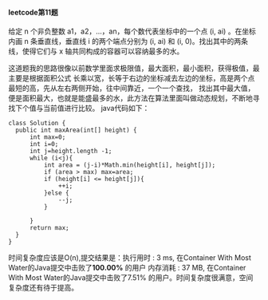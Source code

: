 #### leetcode第11题

给定 n 个非负整数 a1，a2，...，an，每个数代表坐标中的一个点 (i, ai) 。在坐标内画 n 条垂直线，垂直线 i 的两个端点分别为 (i, ai) 和 (i, 0)。找出其中的两条线，使得它们与 x 轴共同构成的容器可以容纳最多的水。

这道题我的思路很像以前数学里面求极限值，最大面积，最小面积，获得极值，最主要是根据面积公式 长乘以宽，长等于右边的坐标减去左边的坐标，高是两个点最短的高，先从左右两侧开始，往中间靠近，一个一个查找，
找出其中最大值，便是面积最大，也就是能盛最多的水，此方法在算法里面叫做动态规划，不断地寻找下个值与当前值进行比较。
java代码如下：

    class Solution {
      public int maxArea(int[] height) {
          int max=0;
          int i=0;
          int j=height.length -1;
          while (i<j){
              int area = (j-i)*Math.min(height[i], height[j]);
              if (area > max) max=area;
              if (height[i] <= height[j]){
                  ++i;
              }else {
                  --j;
              }

          }
          return max;
      }
    }


时间复杂度应该是O(n),提交结果是：执行用时 : 3 ms, 在Container With Most Water的Java提交中击败了**100.00%** 的用户
内存消耗 : 37 MB, 在Container With Most Water的Java提交中击败了7.51% 的用户。时间复杂度很满意，空间复杂度还有待于提高。
